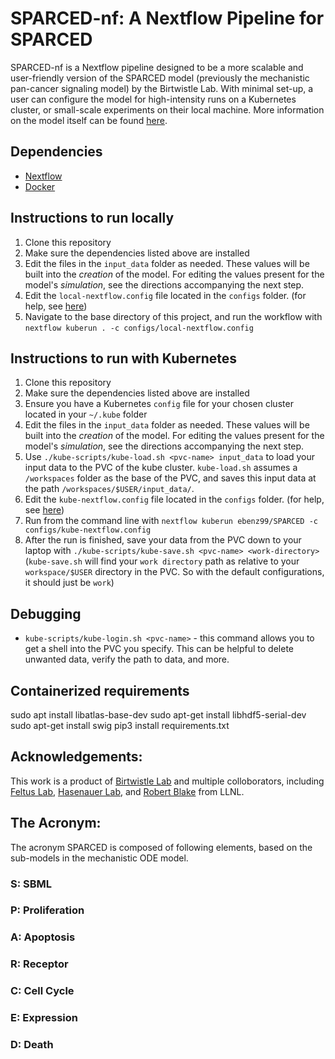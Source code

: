 # SPARCED-nf: A Nextflow Pipeline for SPARCED

SPARCED-nf is a Nextflow pipeline designed to be a more scalable and user-friendly version of the SPARCED model (previously the mechanistic pan-cancer signaling model) by the Birtwistle Lab. With minimal set-up, a user can configure the model for high-intensity runs on a Kubernetes cluster, or small-scale experiments on their local machine. More information on the model itself can be found [here](https://github.com/birtwistlelab/SPARCED).


## Dependencies

- [Nextflow](https://www.nextflow.io/docs/latest/getstarted.html)
- [Docker](https://docs.docker.com/get-docker/)

## Instructions to run locally
1. Clone this repository
2. Make sure the dependencies listed above are installed
3. Edit the files in the `input_data` folder as needed. These values will be built into the *creation* of the model. For editing the values present for the model's *simulation*, see the directions accompanying the next step.
4. Edit the `local-nextflow.config` file located in the `configs` folder. (for help, see [here](https://github.com/ebenz99/SPARCED-nf/tree/master/configs))
5. Navigate to the base directory of this project, and run the workflow with `nextflow kuberun . -c configs/local-nextflow.config`

## Instructions to run with Kubernetes
1. Clone this repository
2. Make sure the dependencies listed above are installed
3. Ensure you have a Kubernetes `config` file for your chosen cluster located in your `~/.kube` folder
4. Edit the files in the `input_data` folder as needed. These values will be built into the *creation* of the model. For editing the values present for the model's *simulation*, see the directions accompanying the next step.
5. Use `./kube-scripts/kube-load.sh <pvc-name> input_data` to load your input data to the PVC of the kube cluster. `kube-load.sh` assumes a `/workspaces` folder as the base of the PVC, and saves this input data at the path `/workspaces/$USER/input_data/`.
6. Edit the `kube-nextflow.config` file located in the `configs` folder. (for help, see [here](https://github.com/ebenz99/SPARCED-nf/tree/master/configs))
8. Run from the command line with `nextflow kuberun ebenz99/SPARCED -c configs/kube-nextflow.config`
9. After the run is finished, save your data from the PVC down to your laptop with `./kube-scripts/kube-save.sh <pvc-name> <work-directory>` (`kube-save.sh` will find your `work directory` path as relative to your `workspace/$USER` directory in the PVC. So with the default configurations, it should just be `work`)

## Debugging

- `kube-scripts/kube-login.sh <pvc-name>` - this command allows you to get a shell into the PVC you specify. This can be helpful to delete unwanted data, verify the path to data, and more. 



## Containerized requirements
sudo apt install libatlas-base-dev
sudo apt-get install libhdf5-serial-dev
sudo apt-get install swig
pip3 install requirements.txt


## Acknowledgements:

This work is a product of [Birtwistle Lab](http://www.birtwistlelab.com/) and multiple colloborators, including [Feltus Lab](https://www.clemson.edu/science/departments/genetics-biochemistry/people/profiles/ffeltus), [Hasenauer Lab](https://www.mathematics-and-life-sciences.uni-bonn.de/en/group-members/jan-hasenauer), and [Robert Blake](https://bbs.llnl.gov/RobertBlake.html) from LLNL.



## The Acronym:
The acronym SPARCED is composed of following elements, based on the sub-models in the mechanistic ODE model.

### S: SBML

### P: Proliferation

### A: Apoptosis

###  R: Receptor

###  C: Cell Cycle

###  E: Expression

###  D: Death
